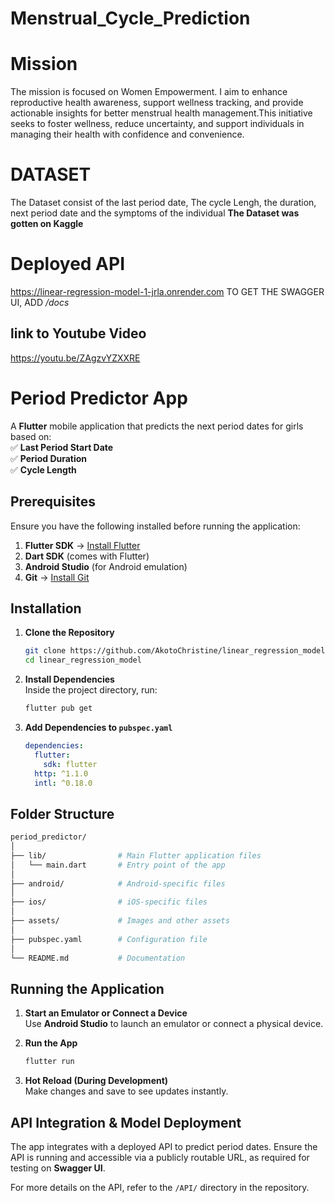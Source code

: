 # Menstrual_Cycle_Prediction

# Mission 
The mission is focused on Women Empowerment. I aim to enhance reproductive health awareness, support wellness tracking, and provide actionable insights for better menstrual health management.This initiative seeks to foster wellness, reduce uncertainty, and support individuals in managing their health with confidence and convenience.
# DATASET 
The Dataset consist of the last period date, The cycle Lengh, the duration, next period date  and the symptoms of the individual 
**The Dataset was gotten on Kaggle**
# Deployed API 
https://linear-regression-model-1-jrla.onrender.com
TO GET THE SWAGGER UI, ADD */docs*

## link to Youtube Video
https://youtu.be/ZAgzvYZXXRE

# Period Predictor App  

A **Flutter** mobile application that predicts the next period dates for girls based on:  
✅ **Last Period Start Date**  
✅ **Period Duration**  
✅ **Cycle Length**  

## Prerequisites  
Ensure you have the following installed before running the application:  

1. **Flutter SDK** → [Install Flutter](https://flutter.dev/docs/get-started/install)  
2. **Dart SDK** (comes with Flutter)  
3. **Android Studio** (for Android emulation)  
4. **Git** → [Install Git](https://git-scm.com/downloads)  

## Installation  

1. **Clone the Repository**  
   ```bash
   git clone https://github.com/AkotoChristine/linear_regression_model.git
   cd linear_regression_model
   ```  

2. **Install Dependencies**  
   Inside the project directory, run:  
   ```bash
   flutter pub get
   ```  

3. **Add Dependencies to `pubspec.yaml`**  
   ```yaml
   dependencies:
     flutter:
       sdk: flutter
     http: ^1.1.0
     intl: ^0.18.0
   ```  

## Folder Structure  
```bash
period_predictor/
│
├── lib/                # Main Flutter application files  
│   └── main.dart       # Entry point of the app  
│
├── android/            # Android-specific files  
│
├── ios/                # iOS-specific files  
│
├── assets/             # Images and other assets  
│
├── pubspec.yaml        # Configuration file  
│
└── README.md           # Documentation  
```  

## Running the Application  

1. **Start an Emulator or Connect a Device**  
   Use **Android Studio** to launch an emulator or connect a physical device.  

2. **Run the App**  
   ```bash
   flutter run
   ```  

3. **Hot Reload (During Development)**  
   Make changes and save to see updates instantly.  

## API Integration & Model Deployment  
The app integrates with a deployed API to predict period dates. Ensure the API is running and accessible via a publicly routable URL, as required for testing on **Swagger UI**.  

For more details on the API, refer to the `/API/` directory in the repository.  
